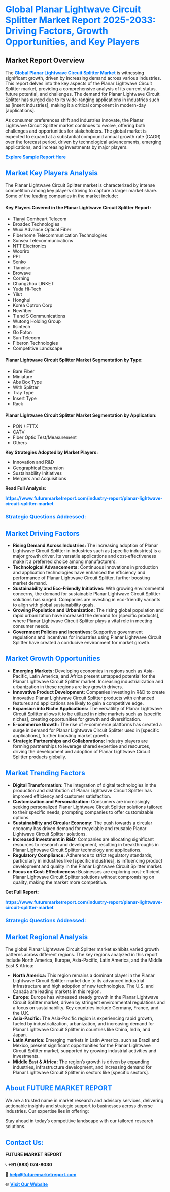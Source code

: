 <h1 style="color: #007BFF;">Global Planar Lightwave Circuit Splitter Market Report 2025-2033: Driving Factors, Growth Opportunities, and Key Players</h1>

<section id="overview">
<h2>Market Report Overview</h2>
<p>The <a href="https://www.futuremarketreport.com/industry-report/planar-lightwave-circuit-splitter-market" style="color: #007BFF; text-decoration: none;"><strong>Global Planar Lightwave Circuit Splitter Market</strong></a> is witnessing significant growth, driven by increasing demand across various industries. This report delves into the key aspects of the Planar Lightwave Circuit Splitter market, providing a comprehensive analysis of its current status, future potential, and challenges. The demand for Planar Lightwave Circuit Splitter has surged due to its wide-ranging applications in industries such as [insert industries], making it a critical component in modern-day [applications].</p>
<p>As consumer preferences shift and industries innovate, the Planar Lightwave Circuit Splitter market continues to evolve, offering both challenges and opportunities for stakeholders. The global market is expected to expand at a substantial compound annual growth rate (CAGR) over the forecast period, driven by technological advancements, emerging applications, and increasing investments by major players.</p>
</section>

<section id="overview">
<p><a href="https://www.futuremarketreport.com/request-sample/reportId=34996" style="color: #007BFF; text-decoration: none;"><strong>Explore Sample Report Here</strong></a></p>
</section>

<section id="key-players">
<h2 style="color: #007BFF;">Market Key Players Analysis</h2>
<p>The Planar Lightwave Circuit Splitter market is characterized by intense competition among key players striving to capture a larger market share. Some of the leading companies in the market include:</p>
<h4>Key Players Covered in the Planar Lightwave Circuit Splitter Report:</h4>
<ul><li>Tianyi Comheart Telecom</li><li>Broadex Technologies</li><li>Wuxi Advance Optical Fiber</li><li>Fiberhome Telecommunication Technologies</li><li>Sunsea Telecommunications</li><li>NTT Electronics</li><li>Wooriro</li><li>PPI</li><li>Senko</li><li>Tianyisc</li><li>Browave</li><li>Corning</li><li>Changzhou LINKET</li><li>Yuda Hi-Tech</li><li>Yilut</li><li>Honghui</li><li>Korea Optron Corp</li><li>Newfiber</li><li>T and S Communications</li><li>Wutong Holding Group</li><li>Ilsintech</li><li>Go Foton</li><li>Sun Telecom</li><li>Fiberon Technologies</li><li>Competitive Landscape</li></ul>
<h4>Planar Lightwave Circuit Splitter Market Segmentation by Type:</h4>
<ul><li>Bare Fiber</li><li>Miniature</li><li>Abs Box Type</li><li>With Splitter</li><li>Tray Type</li><li>Insert Type</li><li>Rack</li></ul>

<h4>Planar Lightwave Circuit Splitter Market Segmentation by Application:</h4>
<ul><li>PON / FTTX</li><li>CATV</li><li>Fiber Optic Test/Measurement</li><li>Others</li></ul>
<p><strong>Key Strategies Adopted by Market Players:</strong></p>
<ul>
<li>Innovation and R&D</li>
<li>Geographical Expansion</li>
<li>Sustainability Initiatives</li>
<li>Mergers and Acquisitions</li>
</ul>
</section>

<section>
<p><strong>Read Full Analysis: </strong></p><a href="https://www.futuremarketreport.com/industry-report/planar-lightwave-circuit-splitter-market" style="color: #007BFF; text-decoration: none;"><strong>https://www.futuremarketreport.com/industry-report/planar-lightwave-circuit-splitter-market</strong></a>
<h3 style="color: #007BFF;">Strategic Questions Addressed:</h3>
</section>

<section id="driving-factors">
<h2 style="color: #007BFF;">Market Driving Factors</h2>
<ul>
<li><strong>Rising Demand Across Industries:</strong> The increasing adoption of Planar Lightwave Circuit Splitter in industries such as [specific industries] is a major growth driver. Its versatile applications and cost-effectiveness make it a preferred choice among manufacturers.</li>
<li><strong>Technological Advancements:</strong> Continuous innovations in production and application technologies have enhanced the efficiency and performance of Planar Lightwave Circuit Splitter, further boosting market demand.</li>
<li><strong>Sustainability and Eco-Friendly Initiatives:</strong> With growing environmental concerns, the demand for sustainable Planar Lightwave Circuit Splitter solutions has surged. Companies are investing in eco-friendly variants to align with global sustainability goals.</li>
<li><strong>Growing Population and Urbanization:</strong> The rising global population and rapid urbanization have increased the demand for [specific products], where Planar Lightwave Circuit Splitter plays a vital role in meeting consumer needs.</li>
<li><strong>Government Policies and Incentives:</strong> Supportive government regulations and incentives for industries using Planar Lightwave Circuit Splitter have created a conducive environment for market growth.</li>
</ul>
</section>

<section id="growth-opportunities">
<h2 style="color: #007BFF;">Market Growth Opportunities</h2>
<ul>
<li><strong>Emerging Markets:</strong> Developing economies in regions such as Asia-Pacific, Latin America, and Africa present untapped potential for the Planar Lightwave Circuit Splitter market. Increasing industrialization and urbanization in these regions are key growth drivers.</li>
<li><strong>Innovative Product Development:</strong> Companies investing in R&D to create innovative Planar Lightwave Circuit Splitter products with enhanced features and applications are likely to gain a competitive edge.</li>
<li><strong>Expansion into Niche Applications:</strong> The versatility of Planar Lightwave Circuit Splitter allows it to be utilized in niche markets such as [specific niches], creating opportunities for growth and diversification.</li>
<li><strong>E-commerce Growth:</strong> The rise of e-commerce platforms has created a surge in demand for Planar Lightwave Circuit Splitter used in [specific applications], further boosting market growth.</li>
<li><strong>Strategic Partnerships and Collaborations:</strong> Industry players are forming partnerships to leverage shared expertise and resources, driving the development and adoption of Planar Lightwave Circuit Splitter products globally.</li>
</ul>
</section>

<section id="trending-factors">
<h2 style="color: #007BFF;">Market Trending Factors</h2>
<ul>
<li><strong>Digital Transformation:</strong> The integration of digital technologies in the production and distribution of Planar Lightwave Circuit Splitter has improved efficiency and customer satisfaction.</li>
<li><strong>Customization and Personalization:</strong> Consumers are increasingly seeking personalized Planar Lightwave Circuit Splitter solutions tailored to their specific needs, prompting companies to offer customizable options.</li>
<li><strong>Sustainability and Circular Economy:</strong> The push towards a circular economy has driven demand for recyclable and reusable Planar Lightwave Circuit Splitter solutions.</li>
<li><strong>Increased Investment in R&D:</strong> Companies are allocating significant resources to research and development, resulting in breakthroughs in Planar Lightwave Circuit Splitter technology and applications.</li>
<li><strong>Regulatory Compliance:</strong> Adherence to strict regulatory standards, particularly in industries like [specific industries], is influencing product development and quality in the Planar Lightwave Circuit Splitter market.</li>
<li><strong>Focus on Cost-Effectiveness:</strong> Businesses are exploring cost-efficient Planar Lightwave Circuit Splitter solutions without compromising on quality, making the market more competitive.</li>
</ul>
</section>

<section>
<p><strong>Get Full Report: </strong></p><a href="https://www.futuremarketreport.com/industry-report/planar-lightwave-circuit-splitter-market" style="color: #007BFF; text-decoration: none;"><strong>https://www.futuremarketreport.com/industry-report/planar-lightwave-circuit-splitter-market</strong></a>
<h3 style="color: #007BFF;">Strategic Questions Addressed:</h3>
</section>


<section id="regional-analysis">
<h2 style="color: #007BFF;">Market Regional Analysis</h2>
<p>The global Planar Lightwave Circuit Splitter market exhibits varied growth patterns across different regions. The key regions analyzed in this report include North America, Europe, Asia-Pacific, Latin America, and the Middle East & Africa:</p>
<ul>
<li><strong>North America:</strong> This region remains a dominant player in the Planar Lightwave Circuit Splitter market due to its advanced industrial infrastructure and high adoption of new technologies. The U.S. and Canada are leading markets in this region.</li>
<li><strong>Europe:</strong> Europe has witnessed steady growth in the Planar Lightwave Circuit Splitter market, driven by stringent environmental regulations and a focus on sustainability. Key countries include Germany, France, and the U.K.</li>
<li><strong>Asia-Pacific:</strong> The Asia-Pacific region is experiencing rapid growth, fueled by industrialization, urbanization, and increasing demand for Planar Lightwave Circuit Splitter in countries like China, India, and Japan.</li>
<li><strong>Latin America:</strong> Emerging markets in Latin America, such as Brazil and Mexico, present significant opportunities for the Planar Lightwave Circuit Splitter market, supported by growing industrial activities and investments.</li>
<li><strong>Middle East & Africa:</strong> The region’s growth is driven by expanding industries, infrastructure development, and increasing demand for Planar Lightwave Circuit Splitter in sectors like [specific sectors].</li>
</ul>
</section>

<footer>
<h2 style="color: #007BFF;">About FUTURE MARKET REPORT</h2>
<p>We are a trusted name in market research and advisory services, delivering actionable insights and strategic support to businesses across diverse industries. Our expertise lies in offering:</p>

<p>Stay ahead in today’s competitive landscape with our tailored research solutions.</p>

<h2 style="color: #007BFF;">Contact Us:</h2>
<p><strong>FUTURE MARKET REPORT</strong></p>
<p>📞 <strong>+91 (883) 074-8030</strong></p>
<p>📧 <strong><a href="mailto:help@futuremarketreport.com" style="color: #007BFF;">help@futuremarketreport.com</a></strong></p>
<p>🌐 <strong><a href="https://www.futuremarketreport.com/" style="color: #007BFF;">Visit Our Website</a></strong></p>
</footer>